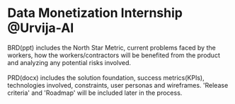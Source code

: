 # Data Monetization Internship @Urvija-AI
BRD(ppt) includes the North Star Metric, current problems faced by the workers, how the workers/contractors will be benefited from the product and analyzing any potential risks involved.<br/><br/>
PRD(docx) includes the solution foundation, success metrics(KPIs), technologies involved, constraints, user personas and wireframes. 'Release criteria' and 'Roadmap' will be included later in the process.
